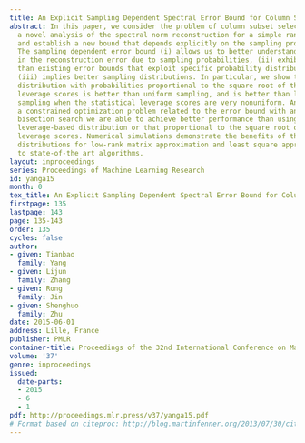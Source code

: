 ```yaml
---
title: An Explicit Sampling Dependent Spectral Error Bound for Column Subset Selection
abstract: In this paper, we consider the problem of column subset selection. We present
  a novel analysis of the spectral norm reconstruction for a simple randomized algorithm
  and establish a new bound that depends explicitly on the sampling probabilities.
  The sampling dependent error bound (i) allows us to better understand the tradeoff
  in the reconstruction error due to sampling probabilities, (ii) exhibits more insights
  than existing error bounds that exploit specific probability distributions, and
  (iii) implies better sampling distributions. In particular, we show that a sampling
  distribution with probabilities proportional to the square root of the statistical
  leverage scores is better than uniform sampling, and is better than leverage-based
  sampling when the statistical leverage scores are very nonuniform. And by solving
  a constrained optimization problem related to the error bound with an efficient
  bisection search we are able to achieve better performance than using either the
  leverage-based distribution or that proportional to the square root of the statistical
  leverage scores. Numerical simulations demonstrate the benefits of the new sampling
  distributions for low-rank matrix approximation and least square approximation compared
  to state-of-the art algorithms.
layout: inproceedings
series: Proceedings of Machine Learning Research
id: yanga15
month: 0
tex_title: An Explicit Sampling Dependent Spectral Error Bound for Column Subset Selection
firstpage: 135
lastpage: 143
page: 135-143
order: 135
cycles: false
author:
- given: Tianbao
  family: Yang
- given: Lijun
  family: Zhang
- given: Rong
  family: Jin
- given: Shenghuo
  family: Zhu
date: 2015-06-01
address: Lille, France
publisher: PMLR
container-title: Proceedings of the 32nd International Conference on Machine Learning
volume: '37'
genre: inproceedings
issued:
  date-parts:
  - 2015
  - 6
  - 1
pdf: http://proceedings.mlr.press/v37/yanga15.pdf
# Format based on citeproc: http://blog.martinfenner.org/2013/07/30/citeproc-yaml-for-bibliographies/
---
```

